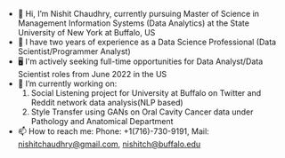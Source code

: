 - 👋 Hi, I’m Nishit Chaudhry, currently pursuing Master of Science in Management Information Systems (Data Analytics) at the State University of New York at Buffalo, US
- 👀 I have two years of experience as a Data Science Professional (Data Scientist/Programmer Analyst)
- 🖥 I'm actively seeking full-time opportunities for Data Analyst/Data Scientist roles from June 2022 in the US
- 🌱 I’m currently working on:
    1. Social Listening project for University at Buffalo on Twitter and Reddit network data analysis(NLP based)
    2. Style Transfer using GANs on Oral Cavity Cancer data under Pathology and Anatomical Department
- 📫 How to reach me: Phone: +1(716)-730-9191, Mail: nishitchaudhry@gmail.com, nishitch@buffalo.edu

<!---
nishitchaudhry/nishitchaudhry is a ✨ special ✨ repository because its `README.md` (this file) appears on your GitHub profile.
You can click the Preview link to take a look at your changes.
--->
